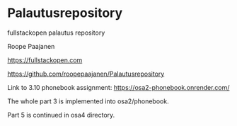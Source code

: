 # Palautusrepository
fullstackopen palautus repository

Roope Paajanen

https://fullstackopen.com

https://github.com/roopepaajanen/Palautusrepository

Link to 3.10 phonebook assignment: https://osa2-phonebook.onrender.com/

The whole part 3 is implemented into osa2/phonebook.

Part 5 is continued in osa4 directory.